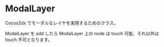 ModalLayer
==========
Cocos2dx でモーダルなレイヤを実現するためのクラス。

ModalLayer を add したら ModalLayer 上の node は touch 可能、それ以外は touch 不可となります。
